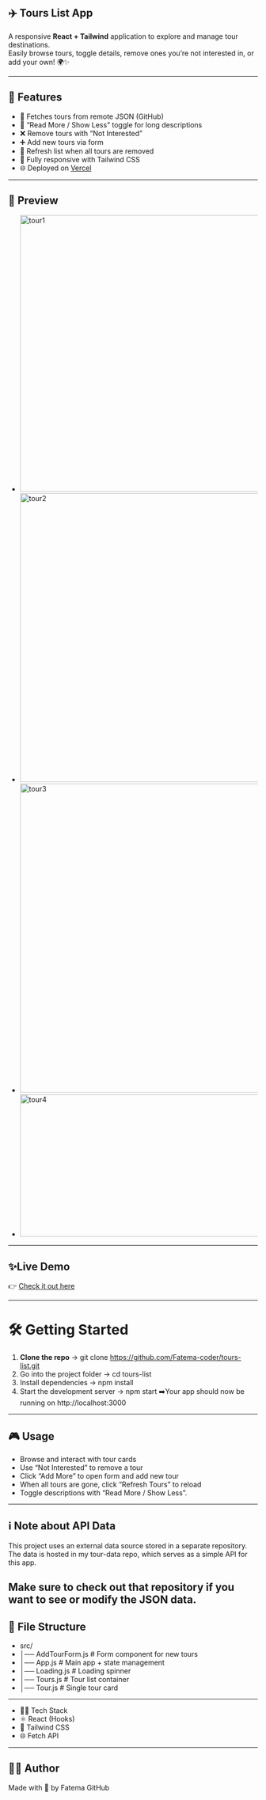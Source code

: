## ✈️ Tours List App

A responsive **React + Tailwind** application to explore and manage tour destinations.  
Easily browse tours, toggle details, remove ones you’re not interested in, or add your own! 🌍✨

---

## 🚀 Features
- 🔄 Fetches tours from remote JSON (GitHub)
- 📖 “Read More / Show Less” toggle for long descriptions
- ❌ Remove tours with “Not Interested”
- ➕ Add new tours via form
- 🔄 Refresh list when all tours are removed
- 🎨 Fully responsive with Tailwind CSS
- 🌐 Deployed on [Vercel](#) 

 ---
  
 ## 📸 Preview

- <img width="1356" height="559" alt="tour1" src="https://github.com/user-attachments/assets/be4be5af-f9bb-4c1f-af93-d88c8bd6d0b5" />

- <img width="1332" height="584" alt="tour2" src="https://github.com/user-attachments/assets/774ac5ca-57b8-461e-b7a9-24c98d85124a" />

- <img width="1337" height="625" alt="tour3" src="https://github.com/user-attachments/assets/7f238819-d90d-4bd7-8eea-31a6d1909d5f" />

- <img width="920" height="288" alt="tour4" src="https://github.com/user-attachments/assets/f0bf050b-cc98-4fff-9aa2-04b345acf60f" />

---

## ✨Live Demo

👉 [Check it out here](tours-list-7tprip36m-fatema-surajs-projects.vercel.app)

---

# 🛠️ Getting Started

1. **Clone the repo**
   -> git clone https://github.com/Fatema-coder/tours-list.git
2. Go into the project folder
   -> cd tours-list
3. Install dependencies
   -> npm install
4. Start the development server
   -> npm start
➡️Your app should now be running on http://localhost:3000

---

## 🎮 Usage

- Browse and interact with tour cards
- Use “Not Interested” to remove a tour
- Click “Add More” to open form and add new tour
- When all tours are gone, click “Refresh Tours” to reload
- Toggle descriptions with “Read More / Show Less”.

---

## ℹ️ Note about API Data

This project uses an external data source stored in a separate repository.
The data is hosted in my tour-data repo, which serves as a simple API for this app.

Make sure to check out that repository if you want to see or modify the JSON data.
---

## 📂 File Structure

- src/
- │── AddTourForm.js   # Form component for new tours
- │── App.js           # Main app + state management
- │── Loading.js       # Loading spinner
- │── Tours.js         # Tour list container
- │── Tour.js          # Single tour card

---

- 🧑‍💻 Tech Stack
- ⚛️ React (Hooks)
- 🎨 Tailwind CSS
- 🌐 Fetch API

---

## 👩‍💻 Author
Made with 💖 by Fatema
GitHub


